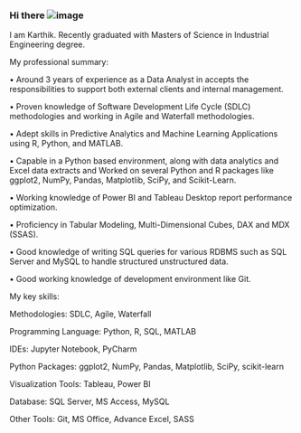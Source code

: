 ### Hi there ![image](https://user-images.githubusercontent.com/59625971/121566513-35a99f00-c9e3-11eb-9711-49c41a3ed8fe.png)

I am Karthik. Recently graduated with Masters of Science in Industrial Engineering degree. 

My professional summary:

• Around 3 years of experience as a Data Analyst in accepts the responsibilities to support both external clients and internal management.

• Proven knowledge of Software Development Life Cycle (SDLC) methodologies and working in Agile and Waterfall methodologies.

• Adept skills in Predictive Analytics and Machine Learning Applications using R, Python, and MATLAB. 

• Capable in a Python based environment, along with data analytics and Excel data extracts and Worked on several Python and R packages like ggplot2, NumPy, Pandas, Matplotlib, SciPy, and Scikit-Learn. 

• Working knowledge of Power BI and Tableau Desktop report performance optimization. 

• Proficiency in Tabular Modeling, Multi-Dimensional Cubes, DAX and MDX (SSAS). 

• Good knowledge of writing SQL queries for various RDBMS such as SQL Server and MySQL to handle structured unstructured data.

• Good working knowledge of development environment like Git.

My key skills:

Methodologies: SDLC, Agile, Waterfall

Programming Language: Python, R, SQL, MATLAB

IDEs: Jupyter Notebook, PyCharm

Python Packages: ggplot2, NumPy, Pandas, Matplotlib, SciPy, scikit-learn

Visualization Tools: Tableau, Power BI

Database: SQL Server, MS Access, MySQL

Other Tools: Git, MS Office, Advance Excel, SASS
